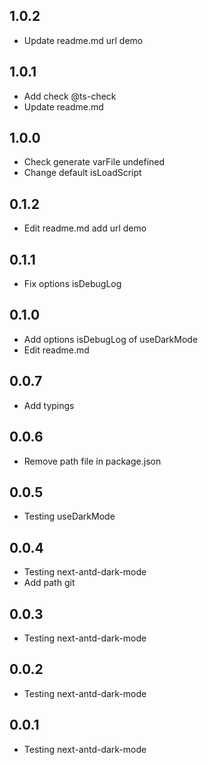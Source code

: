 ## 1.0.2
- Update readme.md url demo
## 1.0.1
- Add check @ts-check
- Update readme.md
## 1.0.0
- Check generate varFile undefined
- Change default isLoadScript
## 0.1.2
- Edit readme.md add url demo
## 0.1.1
- Fix options isDebugLog
## 0.1.0
- Add options isDebugLog of useDarkMode
- Edit readme.md
## 0.0.7
- Add typings
## 0.0.6
- Remove path file in package.json
## 0.0.5
- Testing useDarkMode
## 0.0.4
- Testing next-antd-dark-mode
- Add path git
## 0.0.3
- Testing next-antd-dark-mode
## 0.0.2
- Testing next-antd-dark-mode
## 0.0.1
- Testing next-antd-dark-mode
